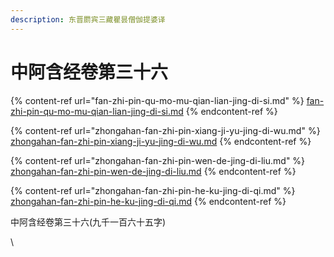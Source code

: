 ```yaml
---
description: 东晋罽宾三藏瞿昙僧伽提婆译
---
```


# 中阿含经卷第三十六

{% content-ref url="fan-zhi-pin-qu-mo-mu-qian-lian-jing-di-si.md" %}
[fan-zhi-pin-qu-mo-mu-qian-lian-jing-di-si.md](fan-zhi-pin-qu-mo-mu-qian-lian-jing-di-si.md)
{% endcontent-ref %}

{% content-ref url="zhongahan-fan-zhi-pin-xiang-ji-yu-jing-di-wu.md" %}
[zhongahan-fan-zhi-pin-xiang-ji-yu-jing-di-wu.md](zhongahan-fan-zhi-pin-xiang-ji-yu-jing-di-wu.md)
{% endcontent-ref %}

{% content-ref url="zhongahan-fan-zhi-pin-wen-de-jing-di-liu.md" %}
[zhongahan-fan-zhi-pin-wen-de-jing-di-liu.md](zhongahan-fan-zhi-pin-wen-de-jing-di-liu.md)
{% endcontent-ref %}

{% content-ref url="zhongahan-fan-zhi-pin-he-ku-jing-di-qi.md" %}
[zhongahan-fan-zhi-pin-he-ku-jing-di-qi.md](zhongahan-fan-zhi-pin-he-ku-jing-di-qi.md)
{% endcontent-ref %}

中阿含经卷第三十六(九千一百六十五字)

\
